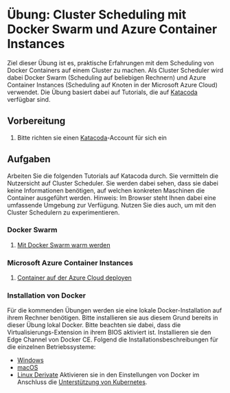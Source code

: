 # Übung: Cluster Scheduling mit Docker Swarm und Azure Container Instances

Ziel dieser Übung ist es, praktische Erfahrungen mit dem Scheduling von Docker Containers auf einem Cluster zu machen. Als Cluster Scheduler wird dabei Docker Swarm (Scheduling auf beliebigen Rechnern) und Azure Container Instances (Scheduling auf Knoten in der Microsoft Azure Cloud) verwendet. Die Übung basiert dabei auf Tutorials, die auf [Katacoda](https://www.katacoda.com/) verfügbar sind.

## Vorbereitung

1. Bitte richten sie einen [Katacoda](https://www.katacoda.com/)-Account für sich ein

## Aufgaben
Arbeiten Sie die folgenden Tutorials auf Katacoda durch. Sie vermitteln die Nutzersicht auf Cluster Scheduler. Sie werden dabei sehen, dass sie dabei keine Informationen benötigen, auf welchen konkreten Maschinen die Container ausgeführt werden. 
Hinweis: Im Browser steht Ihnen dabei eine umfassende Umgebung zur Verfügung. Nutzen Sie dies auch, um mit den Cluster Schedulern zu experimentieren.

### Docker Swarm
1. [Mit Docker Swarm warm werden](https://www.katacoda.com/courses/docker/getting-started-with-swarm-mode)

### Microsoft Azure Container Instances
1. [Container auf der Azure Cloud deployen](https://www.katacoda.com/courses/cloud/deploying-container-instances)

### Installation von Docker
Für die kommenden Übungen werden sie eine lokale Docker-Installation auf ihrem Rechner benötigen. Bitte installieren sie aus diesem Grund bereits in dieser Übung lokal Docker. Bitte beachten sie dabei, dass die Virtualisierungs-Extension in ihrem BIOS aktiviert ist. Installieren sie den Edge Channel von Docker CE. Folgend die Installationsbeschreibungen für die einzelnen Betriebssysteme:
 * [Windows](https://docs.docker.com/docker-for-windows/install)
 * [macOS](https://docs.docker.com/docker-for-mac/install)
 * [Linux Derivate](https://docs.docker.com/install/linux/docker-ce/ubuntu)
Aktivieren sie in den Einstellungen von Docker im Anschluss die [Unterstützung von Kubernetes](https://blog.docker.com/2018/01/docker-windows-desktop-now-kubernetes).
